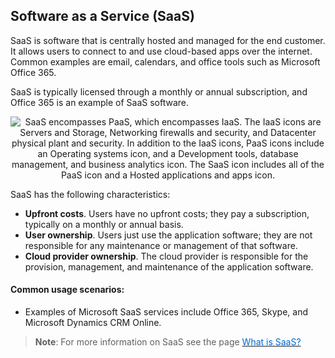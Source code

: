 ## Software as a Service (SaaS)




SaaS is software that is centrally hosted and managed for the end customer. It allows users to connect to and use cloud-based apps over the internet. Common examples are email, calendars, and office tools such as Microsoft Office 365.

SaaS is typically licensed through a monthly or annual subscription, and Office 365 is an example of SaaS software.


<p style="text-align:center;"><img src="../Linked_Image_Files/saas1.png" alt="SaaS encompasses PaaS, which encompasses IaaS. The IaaS icons are Servers and Storage, Networking firewalls and security, and Datacenter physical plant and security. In addition to the IaaS icons, PaaS icons include an Operating systems icon, and a Development tools, database management, and business analytics icon. The SaaS icon includes all of the PaaS icon and a Hosted applications and apps icon."></p>


SaaS has the following characteristics:

- **Upfront costs**. Users have no upfront costs; they pay a subscription, typically on a monthly or annual basis.
- **User ownership**. Users just use the application software; they are not responsible for any maintenance or management of that software.
- **Cloud provider ownership**. The cloud provider is responsible for the provision, management, and maintenance of the application software.






#### Common usage scenarios:

- Examples of Microsoft SaaS services include Office 365, Skype, and Microsoft Dynamics CRM Online.


> **Note**: For more information on SaaS see the page <a href="https://azure.microsoft.com/en-us/overview/what-is-saas/" target="_blank"><span style="color: #0066cc;"> What is SaaS?</span></a>